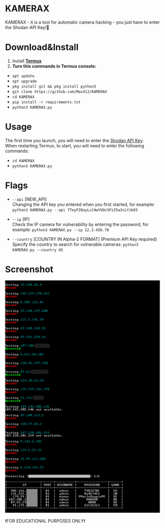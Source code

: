 # KAMERAX
KAMERAX - it is a tool for automatic camera hacking - you just have to enter the Shodan API Key!👀


# Download&Install
1) Install <a href="https://termux.dev" target="_blank">**Termux**</a>  
2) **Turn this commands in Termux console:**
* `apt update`  
* `apt upgrade`  
* `pkg install git && pkg install python3`  
* `git clone https://github.com/Max412/KAMERAX`  
* `cd KAMERAX`  
* `pip install -r requirements.txt`  
* `python3 KAMERAX.py`  


# Usage
The first time you launch, you will need to enter the <a href="https://account.shodan.io/login" target="_blank">Shodan API Key</a>.  
When restarting Termux, to start, you will need to enter the following commands:
* `cd KAMERAX`  
* `python3 KAMERAX.py`  

# Flags
* `--api` [NEW_API]  
  Changing the API key you entered when you first started, for example: `python3 KAMERAX.py --api 7TeyFZ8oyLulHwYUOcSPzZ5w3cLYib65`

* `--ip` [IP]  
   Check the IP camera for vulnerability by entering the password, for example: `python3 KAMERAX.py --ip 12.3.456.78`
   
* `--country` [COUNTRY IN Alpha-2 FORMAT] (Premium API Key required)  
   Specify the country to search for vulnerable cameras: `python3 KAMERAX.py --country US`

# Screenshot
![capture](https://github.com/Max412/DoS-ru/blob/main/cam.png?raw=true)

❗️FOR EDUCATIONAL PURPOSES ONLY❗️
